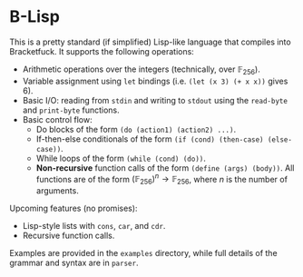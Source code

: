# B-Lisp

This is a pretty standard (if simplified) Lisp-like language that compiles into Bracketfuck. It supports the following operations:
- Arithmetic operations over the integers (technically, over $\mathbb{F}_{256}$).
- Variable assignment using `let` bindings (i.e. `(let (x 3) (+ x x))` gives 6).
- Basic I/O: reading from `stdin` and writing to `stdout` using the `read-byte` and `print-byte` functions.
- Basic control flow:
    - Do blocks of the form `(do (action1) (action2) ...)`.
    - If-then-else conditionals of the form `(if (cond) (then-case) (else-case))`.
    - While loops of the form `(while (cond) (do))`.
    - **Non-recursive** function calls of the form `(define (args) (body))`. All functions are of the form $(\mathbb{F}_{256})^n \to \mathbb{F}_{256}$, where $n$ is the number of arguments.

Upcoming features (no promises):
- Lisp-style lists with `cons`, `car`, and `cdr`.
- Recursive function calls.

Examples are provided in the `examples` directory, while full details of the grammar and syntax are in `parser`.
